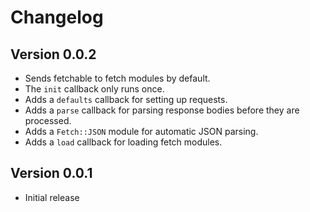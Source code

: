 # Changelog

## Version 0.0.2

* Sends fetchable to fetch modules by default.
* The `init` callback only runs once.
* Adds a `defaults` callback for setting up requests.
* Adds a `parse` callback for parsing response bodies before they are processed.
* Adds a `Fetch::JSON` module for automatic JSON parsing.
* Adds a `load` callback for loading fetch modules.

## Version 0.0.1

* Initial release
